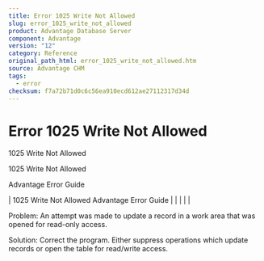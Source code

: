 ```yaml
---
title: Error 1025 Write Not Allowed
slug: error_1025_write_not_allowed
product: Advantage Database Server
component: Advantage
version: "12"
category: Reference
original_path_html: error_1025_write_not_allowed.htm
source: Advantage CHM
tags:
  - error
checksum: f7a72b71d0c6c56ea910ecd612ae27112317d34d
---
```


# Error 1025 Write Not Allowed

1025 Write Not Allowed

1025 Write Not Allowed

Advantage Error Guide

| 1025 Write Not Allowed  Advantage Error Guide |  |  |  |  |

Problem: An attempt was made to update a record in a work area that was opened for read-only access.

Solution: Correct the program. Either suppress operations which update records or open the table for read/write access.
